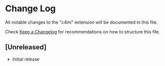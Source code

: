 # Change Log

All notable changes to the "c4ini" extension will be documented in this file.

Check [Keep a Changelog](http://keepachangelog.com/) for recommendations on how to structure this file.

## [Unreleased]

- Initial release